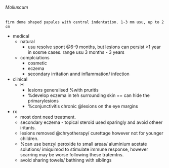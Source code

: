 ###### Molluscum
    firm dome shaped papules with central indentation. 1-3 mm usu, up to 2 cm
- medical
    + natural
        * usu resolve spont @6-9 months, but lesions can persist >1 year in sosme cases. range usu 3 months - 3 years
    + complciations
        * cosmetic
        * eczema
        * secondary irritation annd inflammation/ infection
- clinical
    + H
        * lesions generalised %with pruritis
        * %develop eczema in teh surrounding skin == can hide the primarylesions
        * %conjunctivitis chronic @lesions on the eye margins
- rx
    + most dont need treatment. 
    + secondary eczema - topical steroid used sparingly and avoid otheer iritants.
    + lesions removed @chryotherapy/ curettage however not for younger children.
    + %can use benzyl peroxide to small areas/ aluminium acetate solutions/ imiquimod to stimulate immune response, however scarring may be worse following these tratemtns.
    + avoid sharing towels/ bathinng with siblings